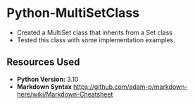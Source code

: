 # Python-MultiSetClass
* Created a MultiSet class that inherits from a Set class
* Tested this class with some implementation examples.

## Resources Used
* **Python Version:** 3.10
* **Markdown Syntax** https://github.com/adam-p/markdown-here/wiki/Markdown-Cheatsheet



